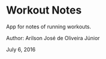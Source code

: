 # Workout Notes

App for notes of running workouts.

Author: Arilson José de Oliveira Júnior

July 6, 2016

